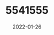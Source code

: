 ---
title: 5541555
date: 2022-01-26
draft: false
name: 甘城なつき
img_url: https://ae05.alicdn.com/kf/He90d82f288e24c8bb5a459a25a0cfaf5M.png
original_fn: DSCF0454.jpg
tags:
- 甘城なつき

---